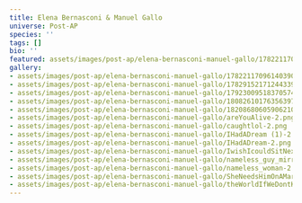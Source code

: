 ```yaml
---
title: Elena Bernasconi & Manuel Gallo
universe: Post-AP
species: ''
tags: []
bio: ''
featured: assets/images/post-ap/elena-bernasconi-manuel-gallo/1782211709614039041_1-2.jpg
gallery:
- assets/images/post-ap/elena-bernasconi-manuel-gallo/1782211709614039041_1-2.jpg
- assets/images/post-ap/elena-bernasconi-manuel-gallo/1782915217124433962_1-2.jpg
- assets/images/post-ap/elena-bernasconi-manuel-gallo/1792300951837057469_2-2.jpg
- assets/images/post-ap/elena-bernasconi-manuel-gallo/1808261017635639779_2-2.jpg
- assets/images/post-ap/elena-bernasconi-manuel-gallo/1820868060590621086_1-2.jpg
- assets/images/post-ap/elena-bernasconi-manuel-gallo/areYouAlive-2.png
- assets/images/post-ap/elena-bernasconi-manuel-gallo/caughtlol-2.png
- assets/images/post-ap/elena-bernasconi-manuel-gallo/IHadADream (1)-2.png
- assets/images/post-ap/elena-bernasconi-manuel-gallo/IHadADream-2.png
- assets/images/post-ap/elena-bernasconi-manuel-gallo/IwishIcouldSitNextToYou-2.png
- assets/images/post-ap/elena-bernasconi-manuel-gallo/nameless_guy_mirror-2.png
- assets/images/post-ap/elena-bernasconi-manuel-gallo/nameless_woman-2.png
- assets/images/post-ap/elena-bernasconi-manuel-gallo/SheNeedsHimOnAMarriageLevel-2.png
- assets/images/post-ap/elena-bernasconi-manuel-gallo/theWorldIfWeDontKiss-2.png
---
```

